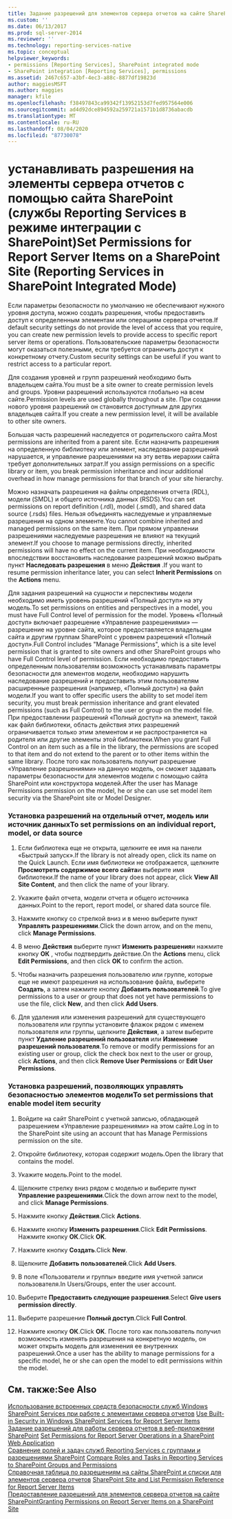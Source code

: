 ```yaml
---
title: Задание разрешений для элементов сервера отчетов на сайте SharePoint (Reporting Services в режиме интеграции с SharePoint) | Документация Майкрософт
ms.custom: ''
ms.date: 06/13/2017
ms.prod: sql-server-2014
ms.reviewer: ''
ms.technology: reporting-services-native
ms.topic: conceptual
helpviewer_keywords:
- permissions [Reporting Services], SharePoint integrated mode
- SharePoint integration [Reporting Services], permissions
ms.assetid: 2467c657-a3bf-4ec3-a88c-8877df19823d
author: maggiesMSFT
ms.author: maggies
manager: kfile
ms.openlocfilehash: f38497843ca99342f13952153d7fed957564e006
ms.sourcegitcommit: ad4d92dce894592a259721a1571b1d8736abacdb
ms.translationtype: MT
ms.contentlocale: ru-RU
ms.lasthandoff: 08/04/2020
ms.locfileid: "87730078"
---
```

# <a name="set-permissions-for-report-server-items-on-a-sharepoint-site-reporting-services-in-sharepoint-integrated-mode"></a><span data-ttu-id="1a4b3-102">устанавливать разрешения на элементы сервера отчетов с помощью сайта SharePoint (службы Reporting Services в режиме интеграции с SharePoint)</span><span class="sxs-lookup"><span data-stu-id="1a4b3-102">Set Permissions for Report Server Items on a SharePoint Site (Reporting Services in SharePoint Integrated Mode)</span></span>
  <span data-ttu-id="1a4b3-103">Если параметры безопасности по умолчанию не обеспечивают нужного уровня доступа, можно создать разрешения, чтобы предоставить доступ к определенным элементам или операциям сервера отчетов.</span><span class="sxs-lookup"><span data-stu-id="1a4b3-103">If default security settings do not provide the level of access that you require, you can create new permission levels to provide access to specific report server items or operations.</span></span> <span data-ttu-id="1a4b3-104">Пользовательские параметры безопасности могут оказаться полезными, если требуется ограничить доступ к конкретному отчету.</span><span class="sxs-lookup"><span data-stu-id="1a4b3-104">Custom security settings can be useful if you want to restrict access to a particular report.</span></span>  
  
 <span data-ttu-id="1a4b3-105">Для создания уровней и групп разрешений необходимо быть владельцем сайта.</span><span class="sxs-lookup"><span data-stu-id="1a4b3-105">You must be a site owner to create permission levels and groups.</span></span> <span data-ttu-id="1a4b3-106">Уровни разрешений используются глобально на всем сайте.</span><span class="sxs-lookup"><span data-stu-id="1a4b3-106">Permission levels are used globally throughout a site.</span></span> <span data-ttu-id="1a4b3-107">При создании нового уровня разрешений он становится доступным для других владельцев сайта.</span><span class="sxs-lookup"><span data-stu-id="1a4b3-107">If you create a new permission level, it will be available to other site owners.</span></span>  
  
 <span data-ttu-id="1a4b3-108">Большая часть разрешений наследуется от родительского сайта.</span><span class="sxs-lookup"><span data-stu-id="1a4b3-108">Most permissions are inherited from a parent site.</span></span> <span data-ttu-id="1a4b3-109">Если назначить разрешения на определенную библиотеку или элемент, наследование разрешений нарушается, и управление разрешениями на эту ветвь иерархии сайта требует дополнительных затрат.</span><span class="sxs-lookup"><span data-stu-id="1a4b3-109">If you assign permissions on a specific library or item, you break permission inheritance and incur additional overhead in how manage permissions for that branch of your site hierarchy.</span></span>  
  
 <span data-ttu-id="1a4b3-110">Можно назначать разрешения на файлы определения отчета (RDL), модели (SMDL) и общего источника данных (RSDS).</span><span class="sxs-lookup"><span data-stu-id="1a4b3-110">You can set permissions on report definition (.rdl), model (.smdl), and shared data source (.rsds) files.</span></span> <span data-ttu-id="1a4b3-111">Нельзя объединять наследуемые и управляемые разрешения на одном элементе.</span><span class="sxs-lookup"><span data-stu-id="1a4b3-111">You cannot combine inherited and managed permissions on the same item.</span></span> <span data-ttu-id="1a4b3-112">При прямом управлении разрешениями наследуемые разрешения не влияют на текущий элемент.</span><span class="sxs-lookup"><span data-stu-id="1a4b3-112">If you choose to manage permissions directly, inherited permissions will have no effect on the current item.</span></span> <span data-ttu-id="1a4b3-113">При необходимости впоследствии восстановить наследование разрешений можно выбрать пункт **Наследовать разрешения** в меню **Действия** .</span><span class="sxs-lookup"><span data-stu-id="1a4b3-113">If you want to resume permission inheritance later, you can select **Inherit Permissions** on the **Actions** menu.</span></span>  
  
 <span data-ttu-id="1a4b3-114">Для задания разрешений на сущности и перспективы модели необходимо иметь уровень разрешений «Полный доступ» на эту модель.</span><span class="sxs-lookup"><span data-stu-id="1a4b3-114">To set permissions on entities and perspectives in a model, you must have Full Control level of permission for the model.</span></span> <span data-ttu-id="1a4b3-115">Уровень «Полный доступ» включает разрешение «Управление разрешениями» — разрешение на уровне сайта, которое предоставляется владельцам сайта и другим группам SharePoint с уровнем разрешений «Полный доступ».</span><span class="sxs-lookup"><span data-stu-id="1a4b3-115">Full Control includes "Manage Permissions", which is a site level permission that is granted to site owners and other SharePoint groups who have Full Control level of permission.</span></span> <span data-ttu-id="1a4b3-116">Если необходимо предоставить определенным пользователям возможность устанавливать параметры безопасности для элементов модели, необходимо нарушить наследование разрешений и предоставить этим пользователям расширенные разрешения (например, «Полный доступ») на файл модели.</span><span class="sxs-lookup"><span data-stu-id="1a4b3-116">If you want to offer specific users the ability to set model item security, you must break permission inheritance and grant elevated permissions (such as Full Control) to the user or group on the model file.</span></span> <span data-ttu-id="1a4b3-117">При предоставлении разрешений «Полный доступ» на элемент, такой как файл библиотеки, область действия этих разрешений ограничивается только этим элементом и не распространяется на родителя или другие элементы этой библиотеки.</span><span class="sxs-lookup"><span data-stu-id="1a4b3-117">When you grant Full Control on an item such as a file in the library, the permissions are scoped to that item and do not extend to the parent or to other items within the same library.</span></span> <span data-ttu-id="1a4b3-118">После того как пользователь получит разрешение «Управление разрешениями» на данную модель, он сможет задавать параметры безопасности для элементов модели с помощью сайта SharePoint или конструктора моделей.</span><span class="sxs-lookup"><span data-stu-id="1a4b3-118">After the user has Manage Permissions permission on the model, he or she can use set model item security via the SharePoint site or Model Designer.</span></span>  
  
### <a name="to-set-permissions-on-an-individual-report-model-or-data-source"></a><span data-ttu-id="1a4b3-119">Установка разрешений на отдельный отчет, модель или источник данных</span><span class="sxs-lookup"><span data-stu-id="1a4b3-119">To set permissions on an individual report, model, or data source</span></span>  
  
1.  <span data-ttu-id="1a4b3-120">Если библиотека еще не открыта, щелкните ее имя на панели «Быстрый запуск».</span><span class="sxs-lookup"><span data-stu-id="1a4b3-120">If the library is not already open, click its name on the Quick Launch.</span></span> <span data-ttu-id="1a4b3-121">Если имя библиотеки не отображается, щелкните **Просмотреть содержимое всего сайта**и выберите имя библиотеки.</span><span class="sxs-lookup"><span data-stu-id="1a4b3-121">If the name of your library does not appear, click **View All Site Content**, and then click the name of your library.</span></span>  
  
2.  <span data-ttu-id="1a4b3-122">Укажите файл отчета, модели отчета и общего источника данных.</span><span class="sxs-lookup"><span data-stu-id="1a4b3-122">Point to the report, report model, or shared data source file.</span></span>  
  
3.  <span data-ttu-id="1a4b3-123">Нажмите кнопку со стрелкой вниз и в меню выберите пункт **Управлять разрешениями**.</span><span class="sxs-lookup"><span data-stu-id="1a4b3-123">Click the down arrow, and on the menu, click **Manage Permissions**.</span></span>  
  
4.  <span data-ttu-id="1a4b3-124">В меню **Действия** выберите пункт **Изменить разрешения**и нажмите кнопку **ОК** , чтобы подтвердить действие.</span><span class="sxs-lookup"><span data-stu-id="1a4b3-124">On the **Actions** menu, click **Edit Permissions**, and then click **OK** to confirm the action.</span></span>  
  
5.  <span data-ttu-id="1a4b3-125">Чтобы назначить разрешения пользователю или группе, которые еще не имеют разрешения на использование файла, выберите **Создать**, а затем нажмите кнопку **Добавить пользователей**.</span><span class="sxs-lookup"><span data-stu-id="1a4b3-125">To give permissions to a user or group that does not yet have permissions to use the file, click **New**, and then click **Add Users**.</span></span>  
  
6.  <span data-ttu-id="1a4b3-126">Для удаления или изменения разрешений для существующего пользователя или группы установите флажок рядом с именем пользователя или группы, щелкните **Действия**, а затем выберите пункт **Удаление разрешений пользователя** или **Изменение разрешений пользователя**.</span><span class="sxs-lookup"><span data-stu-id="1a4b3-126">To remove or modify permissions for an existing user or group, click the check box next to the user or group, click **Actions**, and then click **Remove User Permissions** or **Edit User Permissions**.</span></span>  
  
### <a name="to-set-permissions-that-enable-model-item-security"></a><span data-ttu-id="1a4b3-127">Установка разрешений, позволяющих управлять безопасностью элементов модели</span><span class="sxs-lookup"><span data-stu-id="1a4b3-127">To set permissions that enable model item security</span></span>  
  
1.  <span data-ttu-id="1a4b3-128">Войдите на сайт SharePoint с учетной записью, обладающей разрешением «Управление разрешениями» на этом сайте.</span><span class="sxs-lookup"><span data-stu-id="1a4b3-128">Log in to the SharePoint site using an account that has Manage Permissions permission on the site.</span></span>  
  
2.  <span data-ttu-id="1a4b3-129">Откройте библиотеку, которая содержит модель.</span><span class="sxs-lookup"><span data-stu-id="1a4b3-129">Open the library that contains the model.</span></span>  
  
3.  <span data-ttu-id="1a4b3-130">Укажите модель.</span><span class="sxs-lookup"><span data-stu-id="1a4b3-130">Point to the model.</span></span>  
  
4.  <span data-ttu-id="1a4b3-131">Щелкните стрелку вниз рядом с моделью и выберите пункт **Управление разрешениями**.</span><span class="sxs-lookup"><span data-stu-id="1a4b3-131">Click the down arrow next to the model, and click **Manage Permissions**.</span></span>  
  
5.  <span data-ttu-id="1a4b3-132">Нажмите кнопку **Действия**.</span><span class="sxs-lookup"><span data-stu-id="1a4b3-132">Click **Actions**.</span></span>  
  
6.  <span data-ttu-id="1a4b3-133">Нажмите кнопку **Изменить разрешения**.</span><span class="sxs-lookup"><span data-stu-id="1a4b3-133">Click **Edit Permissions**.</span></span> <span data-ttu-id="1a4b3-134">Нажмите кнопку **ОК**.</span><span class="sxs-lookup"><span data-stu-id="1a4b3-134">Click **OK**.</span></span>  
  
7.  <span data-ttu-id="1a4b3-135">Нажмите кнопку **Создать**.</span><span class="sxs-lookup"><span data-stu-id="1a4b3-135">Click **New**.</span></span>  
  
8.  <span data-ttu-id="1a4b3-136">Щелкните **Добавить пользователей**.</span><span class="sxs-lookup"><span data-stu-id="1a4b3-136">Click **Add Users**.</span></span>  
  
9. <span data-ttu-id="1a4b3-137">В поле «Пользователи и группы» введите имя учетной записи пользователя.</span><span class="sxs-lookup"><span data-stu-id="1a4b3-137">In Users/Groups, enter the user account.</span></span>  
  
10. <span data-ttu-id="1a4b3-138">Выберите **Предоставить следующие разрешения**.</span><span class="sxs-lookup"><span data-stu-id="1a4b3-138">Select **Give users permission directly**.</span></span>  
  
11. <span data-ttu-id="1a4b3-139">Выберите разрешение **Полный доступ**.</span><span class="sxs-lookup"><span data-stu-id="1a4b3-139">Click **Full Control**.</span></span>  
  
12. <span data-ttu-id="1a4b3-140">Нажмите кнопку **ОК**.</span><span class="sxs-lookup"><span data-stu-id="1a4b3-140">Click **OK**.</span></span> <span data-ttu-id="1a4b3-141">После того как пользователь получил возможность изменять разрешения на конкретную модель, он может открыть модель для изменения ее внутренних разрешений.</span><span class="sxs-lookup"><span data-stu-id="1a4b3-141">Once a user has the ability to manage permissions for a specific model, he or she can open the model to edit permissions within the model.</span></span>  
  
## <a name="see-also"></a><span data-ttu-id="1a4b3-142">См. также:</span><span class="sxs-lookup"><span data-stu-id="1a4b3-142">See Also</span></span>  
 <span data-ttu-id="1a4b3-143">[Использование встроенных средств безопасности служб Windows SharePoint Services при работе с элементами сервера отчетов](use-built-in-security-in-windows-sharepoint-services-for-report-server-items.md) </span><span class="sxs-lookup"><span data-stu-id="1a4b3-143">[Use Built-in Security in Windows SharePoint Services for Report Server Items](use-built-in-security-in-windows-sharepoint-services-for-report-server-items.md) </span></span>  
 <span data-ttu-id="1a4b3-144">[Задание разрешений для работы сервера отчетов в веб-приложении SharePoint](set-permissions-for-report-server-operations-in-a-sharepoint-web-application.md) </span><span class="sxs-lookup"><span data-stu-id="1a4b3-144">[Set Permissions for Report Server Operations in a SharePoint Web Application](set-permissions-for-report-server-operations-in-a-sharepoint-web-application.md) </span></span>  
 <span data-ttu-id="1a4b3-145">[Сравнение ролей и задач служб Reporting Services с группами и разрешениями SharePoint](../reporting-services-roles-tasks-vs-sharepoint-groups-permissions.md) </span><span class="sxs-lookup"><span data-stu-id="1a4b3-145">[Compare Roles and Tasks in Reporting Services to SharePoint Groups and Permissions](../reporting-services-roles-tasks-vs-sharepoint-groups-permissions.md) </span></span>  
 <span data-ttu-id="1a4b3-146">[Справочная таблица по разрешениям на сайты SharePoint и списки для элементов сервера отчетов](sharepoint-site-and-list-permission-reference-for-report-server-items.md) </span><span class="sxs-lookup"><span data-stu-id="1a4b3-146">[SharePoint Site and List Permission Reference for Report Server Items](sharepoint-site-and-list-permission-reference-for-report-server-items.md) </span></span>  
 [<span data-ttu-id="1a4b3-147">Предоставление разрешений для элементов сервера отчетов на сайте SharePoint</span><span class="sxs-lookup"><span data-stu-id="1a4b3-147">Granting Permissions on Report Server Items on a SharePoint Site</span></span>](granting-permissions-on-report-server-items-on-a-sharepoint-site.md)  
  
  

